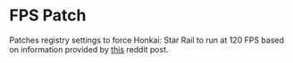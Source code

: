 # FPS Patch

Patches registry settings to force Honkai: Star Rail to run at 120 FPS based on information provided by [this](https://www.reddit.com/r/HonkaiStarRail/comments/137j9cb/psa_you_can_unlock_120_fps_without_using) reddit post.
